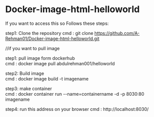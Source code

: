 # Docker-image-html-helloworld


If you want to access this so Follows these steps:

step1: Clone the repository
cmd  : git clone https://github.com/A-Rehman01/Docker-image-html-helloworld.git

//if you want to pull image


step1: pull image form dockerhub
<br>
cmd  : docker image pull abdulrehman001/helloworld

step2: Build  image
<br>
cmd  : docker image build -t imagename

step3: make container
<br>
cmd  : docker container run --name=containername -d -p 8030:80 imagename

step4: run this address on your browser
cmd  : http://localhost:8030/
